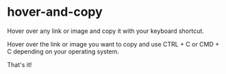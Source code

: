 # hover-and-copy
Hover over any link or image and copy it with your keyboard shortcut.

Hover over the link or image you want to copy and use CTRL + C or CMD + C depending on your operating system.

That's it!
